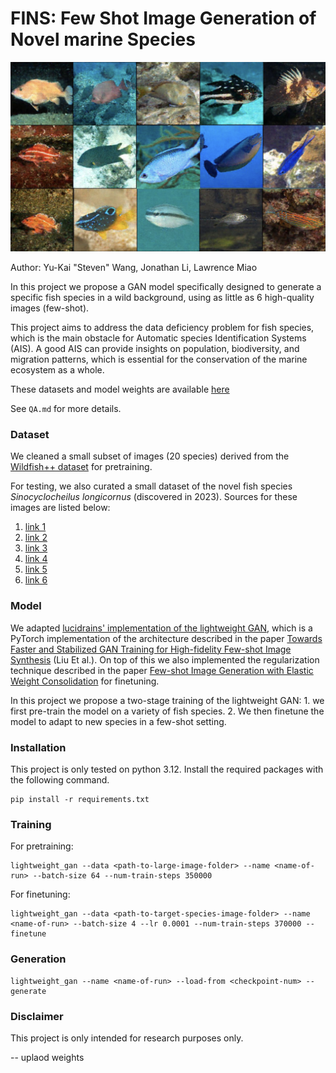 # FINS: Few Shot Image Generation of Novel marine Species

![alt text](media/image.png)

Author: Yu-Kai "Steven" Wang, Jonathan Li, Lawrence Miao

In this project we propose a GAN model specifically designed to generate a specific fish species in a wild background, 
using as little as 6 high-quality images (few-shot).

This project aims to address the data deficiency problem for fish species, which is the main obstacle for Automatic species Identification Systems (AIS). A good AIS can provide insights on population, biodiversity, and migration patterns, which is essential for the conservation of the marine ecosystem as a whole. 

These datasets and model weights are available [here](https://drive.google.com/drive/folders/1VCwr3p1J4BbkLUmc7vYvaqJ-qleGqUWQ?usp=sharing)

See `QA.md` for more details.

### Dataset

We cleaned a small subset of images (20 species) derived from the [Wildfish++ dataset](https://dl.acm.org/doi/10.1109/TMM.2020.3028482) for pretraining.

For testing, we also curated a small dataset of the novel fish species *Sinocyclocheilus longicornus* (discovered in 2023).
Sources for these images are listed below:
1. [link 1](https://www.sci.news/biology/sinocyclocheilus-longicornus-11592.html)
2. [link 2](https://cavefishes.org.uk/species-record.php?id=77)
3. [link 3](https://www.popsci.com/environment/unicorn-fish-china/)
4. [link 4](https://www.bulbapp.com/u/meet-the-organisms~14)
5. [link 5](https://www.researchgate.net/figure/An-adult-Sinocyclocheilus-furcodorsalis-Note-the-dorsal-hump-skull-horn-and-absence-of_fig1_331726289)
6. [link 6](https://www.researchgate.net/figure/Sinocyclocheilus-rhinocerous-ASIZB93907-standard-length-782-mm-Photo-by-Zhao-Y_fig48_226580955)

### Model
We adapted [lucidrains' implementation of the lightweight GAN](https://github.com/lucidrains/lightweight-gan), which is a PyTorch implementation of the architecture described in the paper [Towards Faster and Stabilized GAN Training for High-fidelity Few-shot Image Synthesis](https://openreview.net/forum?id=1Fqg133qRaI) (Liu Et al.). On top of this we also implemented the regularization technique described in the paper [Few-shot Image Generation with
Elastic Weight Consolidation](https://papers.nips.cc/paper/2020/file/b6d767d2f8ed5d21a44b0e5886680cb9-Paper.pdf) for finetuning.

In this project we propose a two-stage training of the lightweight GAN: 1. we first pre-train the model on a variety of fish species. 2. We then finetune the model to adapt to new species in a few-shot setting. 

### Installation

This project is only tested on python 3.12. Install the required packages with the following command.

```
pip install -r requirements.txt
```

### Training

For pretraining:
```
lightweight_gan --data <path-to-large-image-folder> --name <name-of-run> --batch-size 64 --num-train-steps 350000
```

For finetuning:
```
lightweight_gan --data <path-to-target-species-image-folder> --name <name-of-run> --batch-size 4 --lr 0.0001 --num-train-steps 370000 --finetune
```

### Generation

```
lightweight_gan --name <name-of-run> --load-from <checkpoint-num> --generate
```

### Disclaimer

This project is only intended for research purposes only.

-- uplaod weights

